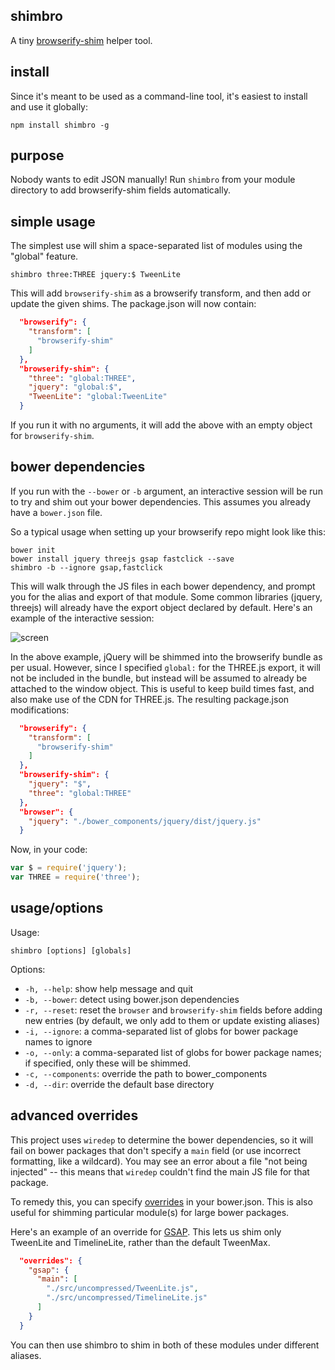 ## shimbro

A tiny [browserify-shim](https://github.com/thlorenz/browserify-shim) helper tool.

## install

Since it's meant to be used as a command-line tool, it's easiest to install and use it globally:

```npm install shimbro -g```

## purpose

Nobody wants to edit JSON manually! Run `shimbro` from your module directory to add browserify-shim fields automatically.

## simple usage

The simplest use will shim a space-separated list of modules using the "global" feature.

```shimbro three:THREE jquery:$ TweenLite```

This will add `browserify-shim` as a browserify transform, and then add or update the given shims. The package.json will now contain:

```json
  "browserify": {
    "transform": [
      "browserify-shim"
    ]
  },
  "browserify-shim": {
    "three": "global:THREE",
    "jquery": "global:$",
    "TweenLite": "global:TweenLite"
  }
```

If you run it with no arguments, it will add the above with an empty object for `browserify-shim`. 

## bower dependencies

If you run with the `--bower` or `-b` argument, an interactive session will be run to try and shim out your bower dependencies. This assumes you already have a `bower.json` file.

So a typical usage when setting up your browserify repo might look like this:
```
bower init
bower install jquery threejs gsap fastclick --save
shimbro -b --ignore gsap,fastclick
```

This will walk through the JS files in each bower dependency, and prompt you for the alias and export of that module. Some common libraries (jquery, threejs) will already have the export object declared by default. Here's an example of the interactive session:

![screen](http://i.imgur.com/XbkS17T.png)

In the above example, jQuery will be shimmed into the browserify bundle as per usual. However, since I specified `global:` for the THREE.js export, it will not be included in the bundle, but instead will be assumed to already be attached to the window object. This is useful to keep build times fast, and also make use of the CDN for THREE.js. The resulting package.json modifications:

```json
  "browserify": {
    "transform": [
      "browserify-shim"
    ]
  },
  "browserify-shim": {
    "jquery": "$",
    "three": "global:THREE"
  },
  "browser": {
    "jquery": "./bower_components/jquery/dist/jquery.js"
  }
```

Now, in your code:

```js
var $ = require('jquery');
var THREE = require('three');
```

## usage/options

Usage:
```
shimbro [options] [globals]
```

Options:
- `-h, --help`: show help message and quit
- `-b, --bower`: detect using bower.json dependencies
- `-r, --reset`: reset the `browser` and `browserify-shim` fields before adding new entries (by default, we only add to them or update existing aliases)
- `-i, --ignore`: a comma-separated list of globs for bower package names to ignore
- `-o, --only`: a comma-separated list of globs for bower package names; if specified, only these will be shimmed.
- `-c, --components`: override the path to bower_components
- `-d, --dir`: override the default base directory

## advanced overrides

This project uses `wiredep` to determine the bower dependencies, so it will fail on bower packages that don't specify a `main` field (or use incorrect formatting, like a wildcard). You may see an error about a file "not being injected" -- this means that `wiredep` couldn't find the main JS file for that package.

To remedy this, you can specify [overrides](https://github.com/taptapship/wiredep#bower-overrides) in your bower.json. This is also useful for shimming particular module(s) for large bower packages.

Here's an example of an override for [GSAP](https://github.com/greensock/GreenSock-JS). This lets us shim only TweenLite and TimelineLite, rather than the default TweenMax. 

```json
  "overrides": {
    "gsap": {
      "main": [
        "./src/uncompressed/TweenLite.js",
        "./src/uncompressed/TimelineLite.js"
      ]
    }
  }
```

You can then use shimbro to shim in both of these modules under different aliases.